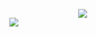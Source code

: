 <div align="center">
  <img src="https://brew.sh/assets/img/homebrew-256x256.png">
</div>

<div align="center" style="width: 256px;"">
  <img src="https://www.docker.com/sites/default/files/d8/2019-07/Moby-logo.png">
</div>
